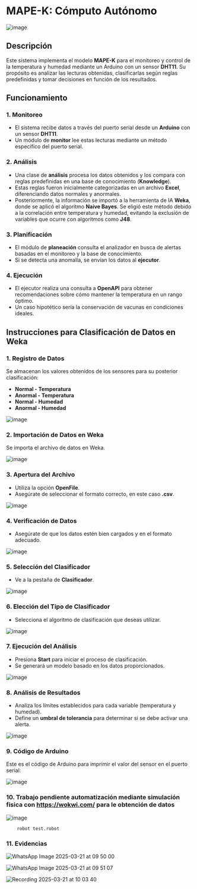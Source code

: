 # MAPE-K: Cómputo Autónomo  
![image](https://github.com/user-attachments/assets/e2851249-8f92-46e3-9bec-997fe9972e65)

## Descripción  

Este sistema implementa el modelo **MAPE-K** para el monitoreo y control de la temperatura y humedad mediante un Arduino con un sensor **DHT11**. Su propósito es analizar las lecturas obtenidas, clasificarlas según reglas predefinidas y tomar decisiones en función de los resultados.  

## Funcionamiento  

### 1. Monitoreo  
- El sistema recibe datos a través del puerto serial desde un **Arduino** con un sensor **DHT11**.  
- Un módulo de **monitor** lee estas lecturas mediante un método específico del puerto serial.  

### 2. Análisis  
- Una clase de **análisis** procesa los datos obtenidos y los compara con reglas predefinidas en una base de conocimiento (**Knowledge**).  
- Estas reglas fueron inicialmente categorizadas en un archivo **Excel**, diferenciando datos normales y anormales.  
- Posteriormente, la información se importó a la herramienta de IA **Weka**, donde se aplicó el algoritmo **Naive Bayes**. Se eligió este método debido a la correlación entre temperatura y humedad, evitando la exclusión de variables que ocurre con algoritmos como **J48**.  

### 3. Planificación  
- El módulo de **planeación** consulta el analizador en busca de alertas basadas en el monitoreo y la base de conocimiento.  
- Si se detecta una anomalía, se envían los datos al **ejecutor**.  

### 4. Ejecución  
- El ejecutor realiza una consulta a **OpenAPI** para obtener recomendaciones sobre cómo mantener la temperatura en un rango óptimo.  
- Un caso hipotético sería la conservación de vacunas en condiciones ideales.  



## Instrucciones para Clasificación de Datos en Weka

### 1. Registro de Datos
Se almacenan los valores obtenidos de los sensores para su posterior clasificación:

- **Normal - Temperatura**
- **Anormal - Temperatura**
- **Normal - Humedad**
- **Anormal - Humedad**

![image](https://github.com/user-attachments/assets/b284def0-41b4-4c13-b788-9b0ec9ba1b37)

### 2. Importación de Datos en Weka
Se importa el archivo de datos en Weka.

![image](https://github.com/user-attachments/assets/037987a4-b77c-41ac-af3f-c9ae4107a429)

### 3. Apertura del Archivo
- Utiliza la opción **OpenFile**.
- Asegúrate de seleccionar el formato correcto, en este caso **.csv**.

![image](https://github.com/user-attachments/assets/a0539c85-df19-4da1-92c0-f830d1568f54)

### 4. Verificación de Datos
- Asegúrate de que los datos estén bien cargados y en el formato adecuado.

![image](https://github.com/user-attachments/assets/442e2577-39fb-4681-99f7-b3d56ad2fa6d)

### 5. Selección del Clasificador
- Ve a la pestaña de **Clasificador**.

![image](https://github.com/user-attachments/assets/83f23267-de84-4834-8dcf-277388df7881)

### 6. Elección del Tipo de Clasificador
- Selecciona el algoritmo de clasificación que deseas utilizar.

![image](https://github.com/user-attachments/assets/90a4649d-f45d-4f3e-9c73-65ffab18f5a2)

### 7. Ejecución del Análisis
- Presiona **Start** para iniciar el proceso de clasificación.
- Se generará un modelo basado en los datos proporcionados.

![image](https://github.com/user-attachments/assets/96aec125-cc4d-45fb-aa7d-b2edd41e0ab2)

### 8. Análisis de Resultados
- Analiza los límites establecidos para cada variable (temperatura y humedad).
- Define un **umbral de tolerancia** para determinar si se debe activar una alerta.

![image](https://github.com/user-attachments/assets/c7807ed6-3a12-4191-ae06-08b818af9eff)

### 9. Código de Arduino
Este es el código de Arduino para imprimir el valor del sensor en el puerto serial:

![image](https://github.com/user-attachments/assets/65360efe-dd43-470b-bc8d-dd293168a292)


### 10. Trabajo pendiente automatización mediante simulación fisica  con https://wokwi.com/ para le obtención de datos
![image](https://github.com/user-attachments/assets/1499ae65-6e73-4b97-a9ab-5a76a082e8a7)

```robot
    robot test.robot
```

### 11. Evidencias

![WhatsApp Image 2025-03-21 at 09 50 00](https://github.com/user-attachments/assets/aceeace7-2b1c-4703-be3f-ac479c7dbacb)


![WhatsApp Image 2025-03-21 at 09 51 07](https://github.com/user-attachments/assets/ba65dd1d-afcd-4a75-8518-23c756b0342d)


![Recording 2025-03-21 at 10 03 40](https://github.com/user-attachments/assets/29b3ae2c-bf16-41fa-a6ff-af9c0d5d0a1e)








